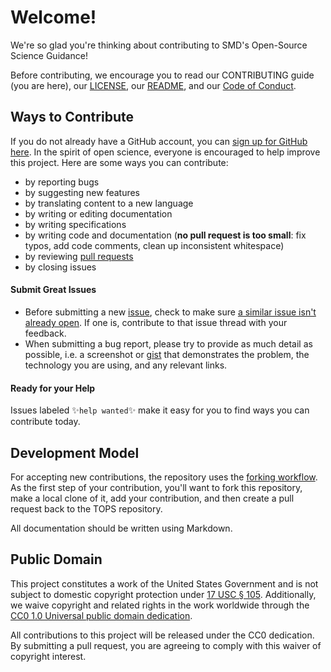 # Welcome!

We're so glad you're thinking about contributing to SMD's Open-Source Science Guidance!

Before contributing, we encourage you to read our CONTRIBUTING guide (you are here), our [LICENSE](LICENSE.MD), our [README](README.md), and our [Code of Conduct](CODE_OF_CONDUCT.md).

## Ways to Contribute

If you do not already have a GitHub account, you can [sign up for GitHub here](https://github.com/). In the spirit of open science, everyone is encouraged to help improve this project. Here are some ways you can contribute:
- by reporting bugs
- by suggesting new features
- by translating content to a new language
- by writing or editing documentation
- by writing specifications
- by writing code and documentation (**no pull request is too small**: fix typos, add code comments, clean up inconsistent whitespace)
- by reviewing [pull requests](https://github.com/nasa/smd-open-science-guidelines/pulls)
- by closing issues

#### Submit Great Issues
* Before submitting a new [issue](https://github.com/nasa/smd-open-science-guidelines/issues), check to make sure [a similar issue isn't already open](https://github.com/nasa/smd-open-science-guidelines/issues?q=is%3Aopen+is%3Aissue). If one is, contribute to that issue thread with your feedback.
* When submitting a bug report, please try to provide as much detail as possible, i.e. a screenshot or [gist](https://gist.github.com/) that demonstrates the problem, the technology you are using, and any relevant links. 

#### Ready for your Help 
Issues labeled :sparkles:`help wanted`:sparkles: make it easy for you to find ways you can contribute today. 

## Development Model

For accepting new contributions, the repository uses the [forking workflow](https://guides.github.com/activities/forking/). As the first step of your contribution, you'll want to fork this repository, make a local clone of it, add your contribution, and then create a pull request back to the TOPS repository.  

All documentation should be written using Markdown.  

## Public Domain

This project constitutes a work of the United States Government and is not subject to domestic copyright protection under [17 USC § 105](https://www.govinfo.gov/app/details/USCODE-2010-title17/USCODE-2010-title17-chap1-sec105). Additionally, we waive copyright and related rights in the work worldwide through the [CC0 1.0 Universal public domain dedication](https://creativecommons.org/publicdomain/zero/1.0/).

All contributions to this project will be released under the CC0
dedication. By submitting a pull request, you are agreeing to comply
with this waiver of copyright interest.
